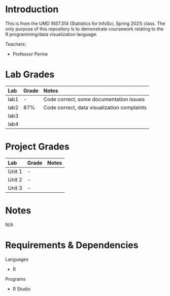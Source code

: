 # Introduction
This is from the UMD INST314 (Statistics for InfoSci, Spring 2021) class. The only purpose of this repository is to demonstrate coursework relating to the R programming/data visualization language.

Teachers:
- Professor Perine

# Lab Grades

|Lab|Grade|Notes|
|:-|:-|:-|
|lab1|-|Code correct, some documentation issues|
|lab2|87%|Code correct, data visualization complaints|
|lab3|||
|lab4|||

# Project Grades

|Lab|Grade|Notes|
|:-|:-|:-|
|Unit 1|-||
|Unit 2|-||
|Unit 3|-||

# Notes
N/A

# Requirements & Dependencies
Languages
- R

Programs
- R Studio
